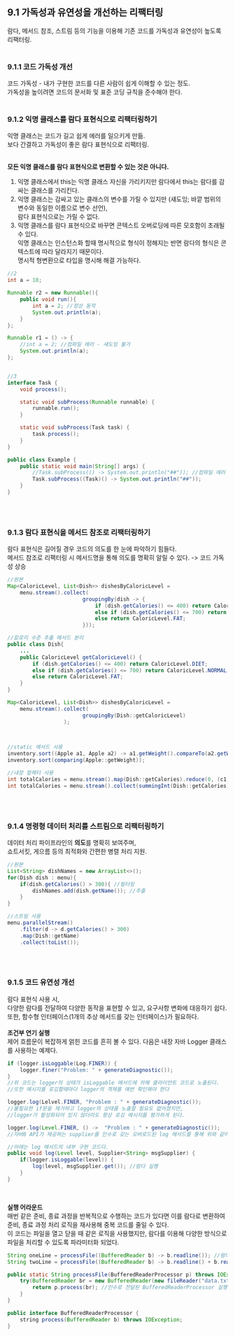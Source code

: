 ## 9.1 가독성과 유연성을 개선하는 리팩터링
람다, 메서드 참조, 스트림 등의 기능을 이용해 기존 코드를 가독성과 유연성이 높도록 리팩터링.
 <br> <br>
 
### 9.1.1 코드 가독성 개선
코드 가독성 - 내가 구현한 코드를 다른 사람이 쉽게 이해할 수 있는 정도. <br>
가독성을 높이려면 코드의 문서화 및 표준 코딩 규칙을 준수해야 한다.
 <br> <br>
 
### 9.1.2 익명 클래스를 람다 표현식으로 리팩터링하기
익명 클래스는 코드가 길고 쉽게 에러를 일으키게 만듦. <br>
보다 간결하고 가독성이 좋은 람다 표현식으로 리팩터링. <br> <br>

**모든 익명 클래스를 람다 표현식으로 변환할 수 있는 것은 아니다.**
1. 익명 클래스에서 this는 익명 클래스 자신을 가리키지만 람다에서 this는 람다를 감싸는 클래스를 가리킨다.
2. 익명 클래스는 감싸고 있는 클래스의 변수를 가릴 수 있지만 (섀도잉; 바깥 범위의 변수와 동일한 이름으로 변수 선언),
<br>람다 표현식으로는 가릴 수 없다.
3. 익명 클래스를 람다 표현식으로 바꾸면 콘텍스트 오버로딩에 따른 모호함이 초래될 수 있다.<br>
익명 클래스는 인스턴스화 할때 명시적으로 형식이 정해지는 반면 람다의 형식은 콘텍스트에 따라 달라지기 때문이다.<br>
명시적 형변환으로 타입을 명시해 해결 가능하다.

```java
//2
int a = 10;

Runnable r2 = new Runnable(){
    public void run(){
        int a = 2; //정상 동작
        System.out.println(a);
    }
};

Runnable r1 = () -> {
    //int a = 2; //컴파일 에러 - 섀도잉 불가
    System.out.println(a);
};


//3
interface Task {
    void process();

    static void subProcess(Runnable runnable) {
        runnable.run();
    }

    static void subProcess(Task task) {
        task.process();
    }
}

public class Example {
    public static void main(String[] args) {
        //Task.subProcess(() -> System.out.println("##")); //컴파일 에러
        Task.subProcess((Task)() -> System.out.println("##"));
    }
}
```
<br>
<br>

### 9.1.3 람다 표현식을 메서드 참조로 리팩터링하기
람다 표현식은 길어질 경우 코드의 의도를 한 눈에 파악하기 힘들다.<br>
메서드 참조로 리팩터링 시 메서드명을 통해 의도를 명확히 알릴 수 있다. -> 코드 가독성 상승
```java
//원본
Map<CaloricLevel, List<Dish>> dishesByCaloricLevel =
    menu.stream().collect(
                        groupingBy(dish -> {
                            if (dish.getCalories() <= 400) return CaloricLevel.DIET;
                            else if (dish.getCalories() <= 700) return CaloricLevel.NORMAL;
                            else return CaloricLevel.FAT;
                        }));

//칼로리 수준 추출 메서드 분리
public class Dish{
    ...
    public CaloricLevel getCaloricLevel() {
        if (dish.getCalories() <= 400) return CaloricLevel.DIET;
        else if (dish.getCalories() <= 700) return CaloricLevel.NORMAL;
        else return CaloricLevel.FAT;
    }
}

Map<CaloricLevel, List<Dish>> dishesByCaloricLevel = 
    menu.stream().collect(
                        groupingBy(Dish::getCaloricLevel)
                  );
            


//static 메서드 사용
inventory.sort((Apple a1, Apple a2) -> a1.getWeight().compareTo(a2.getWeight()));
inventory.sort(comparing(Apple::getWeight));

//내장 컬렉터 사용
int totalCalories = menu.stream().map(Dish::getCalories).reduce(0, (c1, c2) -> c1 + c2);
int totalCalories = menu.stream().collect(summingInt(Dish::getCalories));
```
<br>
<br>

### 9.1.4 명령형 데이터 처리를 스트림으로 리팩터링하기
데이터 처리 파이프라인의 **의도**를 명확히 보여주며, <br>
쇼트서킷, 게으름 등의 최적화와 간편한 병렬 처리 지원.
```java
//원본
List<String> dishNames = new ArrayList<>();
for(Dish dish : menu){
    if(dish.getCalories() > 300){ //필터링
        dishNames.add(dish.getName()); //추출
    }
}

//스트림 사용
menu.parallelStream()
    .filter(d -> d.getCalories() > 300)
    .map(Dish::getName)
    .collect(toList());
```
<br>
<br>

### 9.1.5 코드 유연성 개선
람다 표현식 사용 시, <br>
다양한 람다를 전달하여 다양한 동작을 표현할 수 있고, 요구사항 변화에 대응하기 쉽다. <br>
또한, 함수형 인터페이스(1개의 추상 메서드를 갖는 인터페이스)가 필요하다.<br>
<br>
**조건부 연기 실행**<br>
제어 흐름문이 복잡하게 얽힌 코드를 흔히 볼 수 있다. 다음은 내장 자바 Logger 클래스를 사용하는 예제다.<br>
```java
if (logger.isLoggable(Log.FINER)) {
    logger.finer("Problem: " + generateDiagnostic());
}
//위 코드는 logger의 상태가 isLoggable 메서드에 의해 클라이언트 코드로 노출된다.
//또한 메시지를 로깅할때마다 logger의 객체를 매번 확인해야 한다
```

```java
logger.log(Lelvel.FINER, "Problem : " + generateDiagnostic());
//불필요한 if문을 제거하고 logger의 상태를 노출할 필요도 없어졌지만,
//logger가 활성화되어 있지 않더라도 항상 로깅 메시지를 평가하게 된다.
```

```java
logger.log(Level.FINER, () ->  "Problem : " + generateDiagnostic());
//자바8 API가 제공하는 supplier를 인수로 갖는 오버로드된 log 메서드를 통해 위와 같이 해결할 수 있다.

//아래는 log 메서드의 내부 구현 코드다.
public void log(Level level, Supplier<String> msgSupplier) {
    if(logger.isLoggable(level)) {
        log(level, msgSupplier.get()); //람다 실행
    }
}
```
<br>

**실행 어라운드** <br>
매번 같은 준비, 종료 과정을 반복적으로 수행하는 코드가 있다면 이를 람다로 변환하여<br>
준비, 종료 과정 처리 로직을 재사용해 중복 코드를 줄일 수 있다.<br>
이 코드는 파일을 열고 닫을 때 같은 로직을 사용했지만, 람다를 이용해 다양한 방식으로 파일을 처리할 수 있도록 파라미터화 되었다.<br>

```java
String oneLine = processFile((BufferedReader b) -> b.readline()); //람다 전달
String twoLine = processFile((BufferedReader b) -> b.readline() + b.readline()); //다른 람다 전달

public static String processFile(BufferedReaderProcessor p) throws IOException {
    try(BufferedReader br = new BufferedReader(new fileReader("data.txt"))) {
        return p.process(br); //인수로 전달된 BufferedReaderProcessor 실행
    }
}

public interface BufferedReaderProcessor {
    string process(BufferedReader b) throws IOException;
}
```
